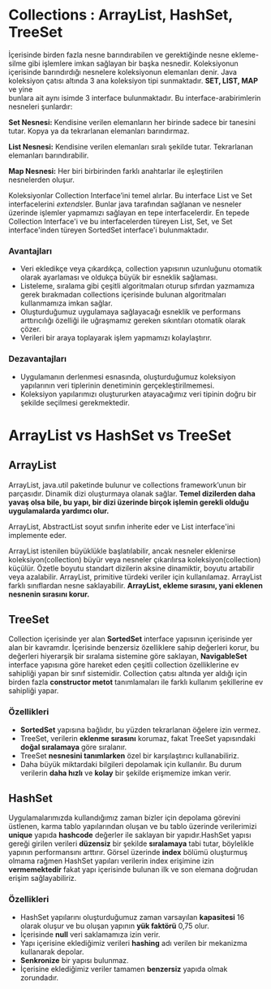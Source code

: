 ﻿
# Collections : ArrayList, HashSet, TreeSet

İçerisinde birden fazla nesne barındırabilen ve gerektiğinde nesne ekleme-silme gibi işlemlere imkan sağlayan bir başka nesnedir. Koleksiyonun içerisinde barındırdığı nesnelere koleksiyonun elemanları denir. Java koleksiyon çatısı altında 3 ana koleksiyon tipi sunmaktadır. **SET, LIST, MAP** ve yine  
bunlara ait aynı isimde 3 interface bulunmaktadır. Bu interface-arabirimlerin nesneleri şunlardır:

**Set Nesnesi:**  Kendisine verilen elemanların her birinde sadece bir tanesini tutar. Kopya ya da tekrarlanan elemanları barındırmaz.

**List Nesnesi:**  Kendisine verilen elemanları sıralı şekilde tutar. Tekrarlanan elemanları barındırabilir.

**Map Nesnesi:**  Her biri birbirinden farklı anahtarlar ile eşleştirilen nesnelerden oluşur.

Koleksiyonlar Collection Interface’ini temel alırlar. Bu interface List ve Set interfacelerini *extends*ler. Bunlar java tarafından sağlanan ve nesneler üzerinde işlemler yapmamızı sağlayan en tepe interfacelerdir. En tepede Collection Interface'i ve bu interfacelerden türeyen List, Set, ve Set interface'inden türeyen SortedSet interface'i bulunmaktadır.

### Avantajları
-   Veri ekledikçe veya çıkardıkça, collection yapısının uzunluğunu otomatik olarak ayarlaması ve oldukça büyük bir esneklik sağlaması.
-   Listeleme, sıralama gibi çeşitli algoritmaları oturup sıfırdan yazmamıza gerek bırakmadan collections içerisinde bulunan algoritmaları kullanmamıza imkan sağlar.
-   Oluşturduğumuz uygulamaya sağlayacağı esneklik ve performans arttırıcılığı özelliği ile uğraşmamız gereken sıkıntıları otomatik olarak çözer.
-   Verileri bir araya toplayarak işlem yapmamızı kolaylaştırır.

### Dezavantajları
-   Uygulamanın derlenmesi esnasında, oluşturduğumuz koleksiyon yapılarının veri tiplerinin denetiminin gerçekleştirilmemesi.
-   Koleksiyon yapılarımızı oluştururken atayacağımız veri tipinin doğru bir şekilde seçilmesi gerekmektedir.

# ArrayList vs HashSet vs TreeSet

## ArrayList

ArrayList, java.util paketinde bulunur ve collections framework’unun bir parçasıdır. Dinamik dizi oluşturmaya olanak sağlar. **Temel dizilerden daha yavaş olsa bile, bu yapı, bir dizi üzerinde birçok işlemin gerekli olduğu uygulamalarda yardımcı olur.**

ArrayList, AbstractList soyut sınıfın inherite eder ve List interface'ini implemente eder.

ArrayList istenilen büyüklükle başlatılabilir, ancak nesneler eklenirse koleksiyon(collection) büyür veya nesneler çıkarılırsa koleksiyon(collection) küçülür. Özetle boyutu standart dizilerin aksine dinamiktir, boyutu artabilir veya azalabilir. ArrayList, primitive türdeki veriler için kullanılamaz. ArrayList farklı sınıflardan nesne saklayabilir. **ArrayList, ekleme sırasını, yani eklenen nesnenin sırasını korur.**

## TreeSet

Collection içerisinde yer alan **SortedSet** interface yapısının içerisinde yer alan bir kavramdır. İçerisinde benzersiz özelliklere sahip değerleri korur, bu değerleri hiyerarşik bir sıralama sistemine göre saklayan, **NavigableSet** interface yapısına göre hareket eden çeşitli collection özelliklerine ev sahipliği yapan bir sınıf sistemidir. Collection çatısı altında yer aldığı için birden fazla **constructor metot** tanımlamaları ile farklı kullanım şekillerine ev sahipliği yapar.

### Özellikleri

-   **SortedSet**  yapısına bağlıdır, bu yüzden tekrarlanan öğelere izin vermez.
-   TreeSet, verilerin  **eklenme sırasını**  korumaz, fakat TreeSet yapısındaki  **doğal sıralamaya**  göre sıralanır.
-   TreeSet  **nesnesini tanımlarken**  özel bir karşılaştırıcı kullanabiliriz.
-   Daha büyük miktardaki bilgileri depolamak için kullanılır. Bu durum verilerin  **daha hızlı**  ve  **kolay**  bir şekilde erişmemize imkan verir.


## HashSet

Uygulamalarımızda kullandığımız zaman bizler için depolama görevini üstlenen, karma tablo yapılarından oluşan ve bu tablo üzerinde verilerimizi **unique** yapıda **hashcode** değerler ile saklayan bir yapıdır.HashSet yapısı gereği girilen verileri **düzensiz** bir şekilde **sıralamaya** tabi tutar, böylelikle yapının performansını arttırır. Görsel üzerinde **index** bölümü oluşturmuş olmama rağmen HashSet yapıları verilerin index erişimine izin **vermemektedir** fakat yapı içerisinde bulunan ilk ve son elemana doğrudan erişim sağlayabiliriz.

### Özellikleri
-   HashSet yapılarını oluşturduğumuz zaman varsayılan  **kapasitesi**  16 olarak oluşur ve bu oluşan yapının  **yük faktörü**  0,75 olur.
-   İçerisinde  **null**  veri saklamamıza izin verir.
-   Yapı içerisine eklediğimiz verileri  **hashing**  adı verilen bir mekanizma kullanarak depolar.
-   **Senkronize**  bir yapısı bulunmaz.
-   İçerisine eklediğimiz veriler tamamen  **benzersiz**  yapıda olmak zorundadır.





